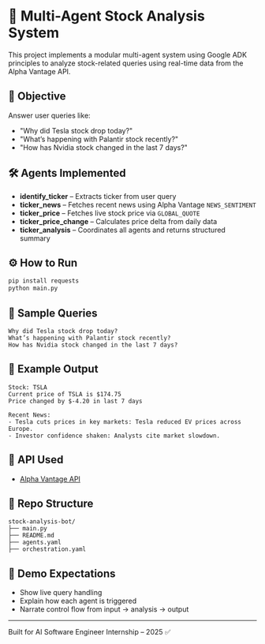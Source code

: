 # 🧠 Multi-Agent Stock Analysis System

This project implements a modular multi-agent system using Google ADK principles to analyze stock-related queries using real-time data from the Alpha Vantage API.

## 📌 Objective
Answer user queries like:
- "Why did Tesla stock drop today?"
- "What’s happening with Palantir stock recently?"
- "How has Nvidia stock changed in the last 7 days?"

## 🛠 Agents Implemented
- **identify_ticker** – Extracts ticker from user query
- **ticker_news** – Fetches recent news using Alpha Vantage `NEWS_SENTIMENT`
- **ticker_price** – Fetches live stock price via `GLOBAL_QUOTE`
- **ticker_price_change** – Calculates price delta from daily data
- **ticker_analysis** – Coordinates all agents and returns structured summary

## ⚙️ How to Run
```bash
pip install requests
python main.py
```

## 🧪 Sample Queries
```
Why did Tesla stock drop today?
What’s happening with Palantir stock recently?
How has Nvidia stock changed in the last 7 days?
```

## 🧾 Example Output
```
Stock: TSLA
Current price of TSLA is $174.75
Price changed by $-4.20 in last 7 days

Recent News:
- Tesla cuts prices in key markets: Tesla reduced EV prices across Europe.
- Investor confidence shaken: Analysts cite market slowdown.
```

## 🔗 API Used
- [Alpha Vantage API](https://www.alphavantage.co/)

## 📁 Repo Structure
```
stock-analysis-bot/
├── main.py
├── README.md
├── agents.yaml
├── orchestration.yaml
```

## 🎥 Demo Expectations
- Show live query handling
- Explain how each agent is triggered
- Narrate control flow from input → analysis → output

---

Built for AI Software Engineer Internship – 2025 ✅
